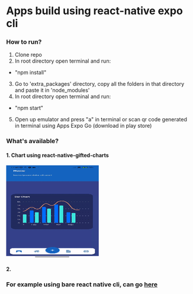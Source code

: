 # Apps build using react-native expo cli

### How to run?
1. Clone repo
2. In root directory open terminal and run:
  - "npm install"
3. Go to 'extra_packages' directory, copy all the folders in that directory and paste it in 'node_modules'
4. In root directory open terminal and run:
  - "npm start"
5. Open up emulator and press "a" in terminal or scan qr code generated in terminal using Apps Expo Go (download in play store)

### What's available?

#### 1. Chart using react-native-gifted-charts

<img src="https://github.com/AslamHamdi/react-native-mobile-app-sample/blob/main/assets/refs/Expo_app_home.gif" width="250" height="250"/>

#### 2. 

### For example using bare react native cli, can go [here](https://github.com/AslamHamdi/bare-RN-mobile-app-sample)
   

